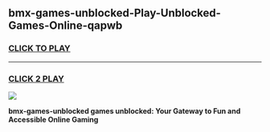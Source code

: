 
## bmx-games-unblocked-Play-Unblocked-Games-Online-qapwb
<h3>
<a href="https://premium76.site?title=bmx-games-unblocked&ref=24A">CLICK TO PLAY</a></h3>
<hr>

<h3>
<a href="https://premium76.site?title=bmx-games-unblocked&ref=24A">CLICK 2 PLAY</a>
  
</h3>

<a href="https://premium76.site?title=bmx-games-unblocked&ref=24A"><img src="https://clearcache.store/games.png"></a>


**bmx-games-unblocked games unblocked: Your Gateway to Fun and Accessible Online Gaming**
